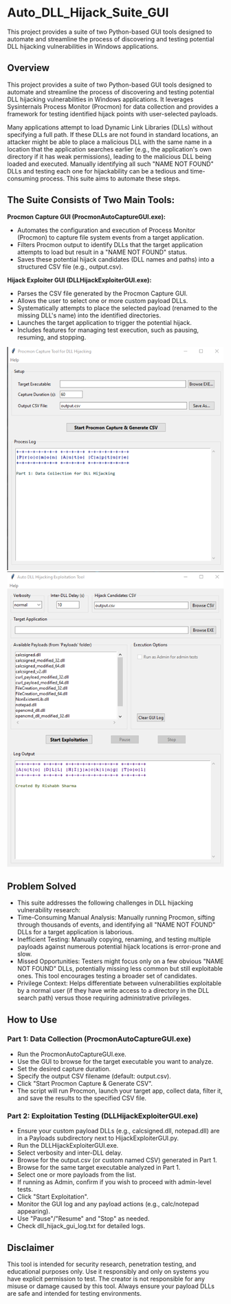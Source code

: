 # Auto_DLL_Hijack_Suite_GUI
This project provides a suite of two Python-based GUI tools designed to automate and streamline the process of discovering and testing potential DLL hijacking vulnerabilities in Windows applications.

## Overview
This project provides a suite of two Python-based GUI tools designed to automate and streamline the process of discovering and testing potential DLL hijacking vulnerabilities in Windows applications. It leverages Sysinternals Process Monitor (Procmon) for data collection and provides a framework for testing identified hijack points with user-selected payloads.

Many applications attempt to load Dynamic Link Libraries (DLLs) without specifying a full path. If these DLLs are not found in standard locations, an attacker might be able to place a malicious DLL with the same name in a location that the application searches earlier (e.g., the application's own directory if it has weak permissions), leading to the malicious DLL being loaded and executed. Manually identifying all such "NAME NOT FOUND" DLLs and testing each one for hijackability can be a tedious and time-consuming process. This suite aims to automate these steps.

## The Suite Consists of Two Main Tools:
**Procmon Capture GUI (ProcmonAutoCaptureGUI.exe):**
* Automates the configuration and execution of Process Monitor (Procmon) to capture file system events from a target application.
* Filters Procmon output to identify DLLs that the target application attempts to load but result in a "NAME NOT FOUND" status.
* Saves these potential hijack candidates (DLL names and paths) into a structured CSV file (e.g., output.csv).

**Hijack Exploiter GUI (DLLHijackExploiterGUI.exe):**
* Parses the CSV file generated by the Procmon Capture GUI.
* Allows the user to select one or more custom payload DLLs.
* Systematically attempts to place the selected payload (renamed to the missing DLL's name) into the identified directories.
* Launches the target application to trigger the potential hijack.
* Includes features for managing test execution, such as pausing, resuming, and stopping.

![Alt text](https://raw.githubusercontent.com/crazywifi/Auto_DLL_Hijack_Suite_GUI/refs/heads/main/ProcmonAutoCaptureGUI.png)
![Alt text](https://raw.githubusercontent.com/crazywifi/Auto_DLL_Hijack_Suite_GUI/refs/heads/main/DLL_HijackExploiterGUI.png)

## Problem Solved
* This suite addresses the following challenges in DLL hijacking vulnerability research:
* Time-Consuming Manual Analysis: Manually running Procmon, sifting through thousands of events, and identifying all "NAME NOT FOUND" DLLs for a target application is laborious.
* Inefficient Testing: Manually copying, renaming, and testing multiple payloads against numerous potential hijack locations is error-prone and slow.
* Missed Opportunities: Testers might focus only on a few obvious "NAME NOT FOUND" DLLs, potentially missing less common but still exploitable ones. This tool encourages testing a broader set of candidates.
* Privilege Context: Helps differentiate between vulnerabilities exploitable by a normal user (if they have write access to a directory in the DLL search path) versus those requiring administrative privileges.

## How to Use
### Part 1: Data Collection (ProcmonAutoCaptureGUI.exe)
* Run the ProcmonAutoCaptureGUI.exe.
* Use the GUI to browse for the target executable you want to analyze.
* Set the desired capture duration.
* Specify the output CSV filename (default: output.csv).
* Click "Start Procmon Capture & Generate CSV".
* The script will run Procmon, launch your target app, collect data, filter it, and save the results to the specified CSV file.

### Part 2: Exploitation Testing (DLLHijackExploiterGUI.exe)
* Ensure your custom payload DLLs (e.g., calcsigned.dll, notepad.dll) are in a Payloads subdirectory next to HijackExploiterGUI.py.
* Run the DLLHijackExploiterGUI.exe.
* Select verbosity and inter-DLL delay.
* Browse for the output.csv (or custom named CSV) generated in Part 1.
* Browse for the same target executable analyzed in Part 1.
* Select one or more payloads from the list.
* If running as Admin, confirm if you wish to proceed with admin-level tests.
* Click "Start Exploitation".
* Monitor the GUI log and any payload actions (e.g., calc/notepad appearing).
* Use "Pause"/"Resume" and "Stop" as needed.
* Check dll_hijack_gui_log.txt for detailed logs.

## Disclaimer
This tool is intended for security research, penetration testing, and educational purposes only. Use it responsibly and only on systems you have explicit permission to test. The creator is not responsible for any misuse or damage caused by this tool. Always ensure your payload DLLs are safe and intended for testing environments.
